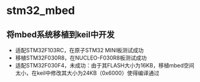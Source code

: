 # stm32_mbed
## 将mbed系统移植到keil中开发
- 适配STM32F103RC，在原子STM32 MINI板测试成功
- 移植STM32F030R8，在NUCLEO-F030R8板测试成功
- 适配STM32F030F4，未成功：由于其FLASH大小为16KB，移植mbed空间太小，在keil中修改其大小为24KB（0x6000）使得编译通过
